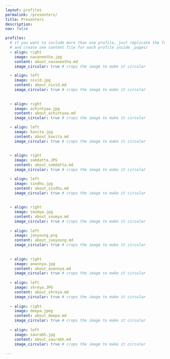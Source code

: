 ```yaml
---
layout: profiles
permalink: /presenters/
title: Presenters
description: 
nav: false

profiles:
  # if you want to include more than one profile, just replicate the following block
  # and create one content file for each profile inside _pages/
  - align: right
    image: navaneetha.jpg
    content: about_navaneetha.md
    image_circular: true # crops the image to make it circular

  - align: left
    image: nivid.jpg
    content: about_nivid.md
    image_circular: true # crops the image to make it circular
    
    
  - align: right
    image: achintyaa.jpg
    content: about_achintyaa.md
    image_circular: true # crops the image to make it circular

  - align: left
    image: kavita.jpg
    content: about_kavita.md
    image_circular: true # crops the image to make it circular
    
    
  - align: right
    image: somdatta.JPG
    content: about_somdatta.md
    image_circular: true # crops the image to make it circular

  - align: left
    image: sindhu.jpg
    content: about_sindhu.md
    image_circular: true # crops the image to make it circular
    
    
  - align: right
    image: soumya.jpg
    content: about_soumya.md
    image_circular: true # crops the image to make it circular
    
  - align: left
    image: jooyoung.png
    content: about_jooyoung.md
    image_circular: true # crops the image to make it circular
    
    
  - align: right
    image: anannya.jpg
    content: about_anannya.md
    image_circular: true # crops the image to make it circular
    
  - align: left
    image: shreya.JPG
    content: about_shreya.md
    image_circular: true # crops the image to make it circular
    
  - align: right
    image: deepa.jpeg
    content: about_deepa.md
    image_circular: true # crops the image to make it circular
    
  - align: left
    image: saurabh.jpg
    content: about_saurabh.md
    image_circular: true # crops the image to make it circular
    
---
```

